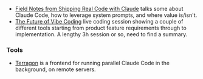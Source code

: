 - [Field Notes from Shipping Real Code with Claude](https://diwank.space/field-notes-from-shipping-real-code-with-claude) talks some about Claude Code, how to leverage system prompts, and where value is/isn't.
- [The Future of Vibe Coding](https://vimeo.com/1088443203/37824a9349) live coding session showing a couple of different tools starting from product feature requirements through to implementation. A lengthy 3h session or so, need to find a summary.

### Tools

- [Terragon](https://www.terragonlabs.com/) is a frontend for running parallel Claude Code in the background, on remote servers.


